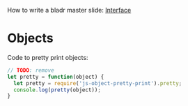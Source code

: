 How to write a bladr master slide: [Interface](module-baldr-application_masters-Master.html)

# Objects

Code to pretty print objects:

```js
// TODO: remove
let pretty = function(object) {
  let pretty = require('js-object-pretty-print').pretty;
  console.log(pretty(object));
}
```
